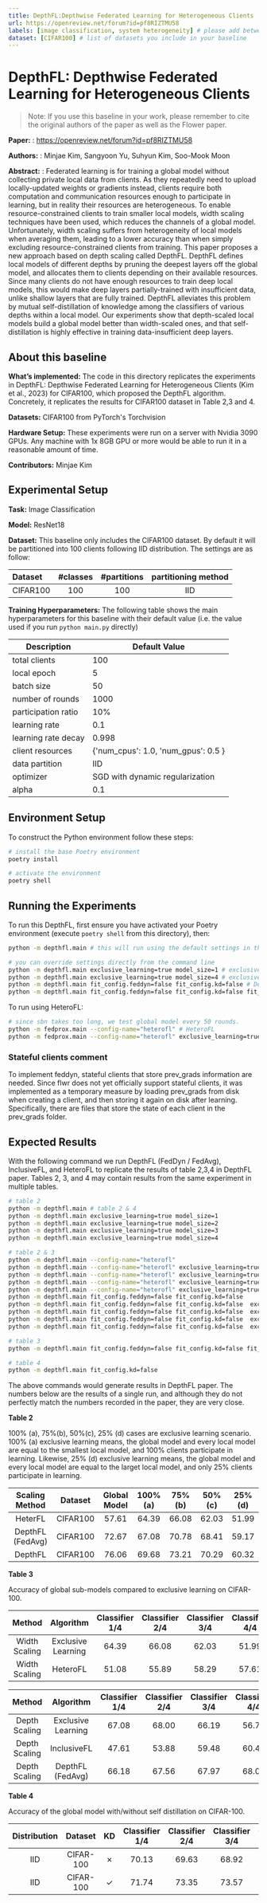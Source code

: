 ```yaml
---
title: DepthFL:Depthwise Federated Learning for Heterogeneous Clients
url: https://openreview.net/forum?id=pf8RIZTMU58
labels: [image classification, system heterogeneity] # please add between 4 and 10 single-word (maybe two-words) labels (e.g. "system heterogeneity", "image classification", "asynchronous", "weight sharing", "cross-silo")
dataset: [CIFAR100] # list of datasets you include in your baseline
---
```


# DepthFL: Depthwise Federated Learning for Heterogeneous Clients

> Note: If you use this baseline in your work, please remember to cite the original authors of the paper as well as the Flower paper.

****Paper:**** : https://openreview.net/forum?id=pf8RIZTMU58

****Authors:**** : Minjae Kim, Sangyoon Yu, Suhyun Kim, Soo-Mook Moon

****Abstract:**** : Federated learning is for training a global model without collecting private local data from clients. As they repeatedly need to upload locally-updated weights or gradients instead, clients require both computation and communication resources enough to participate in learning, but in reality their resources are heterogeneous. To enable resource-constrained clients to train smaller local models, width scaling techniques have been used, which reduces the channels of a global model. Unfortunately, width scaling suffers from heterogeneity of local models when averaging them, leading to a lower accuracy than when simply excluding resource-constrained clients from training. This paper proposes a new approach based on depth scaling called DepthFL. DepthFL defines local models of different depths by pruning the deepest layers off the global model, and allocates them to clients depending on their available resources. Since many clients do not have enough resources to train deep local models, this would make deep layers partially-trained with insufficient data, unlike shallow layers that are fully trained. DepthFL alleviates this problem by mutual self-distillation of knowledge among the classifiers of various depths within a local model. Our experiments show that depth-scaled local models build a global model better than width-scaled ones, and that self-distillation is highly effective in training data-insufficient deep layers.


## About this baseline

****What’s implemented:**** The code in this directory replicates the experiments in DepthFL: Depthwise Federated Learning for Heterogeneous Clients (Kim et al., 2023) for CIFAR100, which proposed the DepthFL algorithm. Concretely, it replicates the results for CIFAR100 dataset in Table 2,3 and 4.

****Datasets:**** CIFAR100 from PyTorch's Torchvision

****Hardware Setup:**** These experiments were run on a server with Nvidia 3090 GPUs. Any machine with 1x 8GB GPU or more would be able to run it in a reasonable amount of time. 

****Contributors:**** Minjae Kim


## Experimental Setup

****Task:**** Image Classification

****Model:**** ResNet18

**Dataset:** This baseline only includes the CIFAR100 dataset. By default it will be partitioned into 100 clients following IID distribution. The settings are as follow:

| Dataset | #classes | #partitions | partitioning method |
| :------ | :---: | :---: | :---: |
| CIFAR100 | 100 | 100 | IID |

**Training Hyperparameters:**
The following table shows the main hyperparameters for this baseline with their default value (i.e. the value used if you run `python main.py` directly)

| Description | Default Value |
| ----------- | ----- |
| total clients | 100 |
| local epoch | 5 |
| batch size | 50 |
| number of rounds | 1000 |
| participation ratio | 10% |
| learning rate | 0.1 |
| learning rate decay | 0.998 |
| client resources | {'num_cpus': 1.0, 'num_gpus': 0.5 }|
| data partition | IID |
| optimizer | SGD with dynamic regularization |
| alpha | 0.1 |


## Environment Setup

To construct the Python environment follow these steps:

```bash
# install the base Poetry environment
poetry install

# activate the environment
poetry shell
```


## Running the Experiments

To run this DepthFL, first ensure you have activated your Poetry environment (execute `poetry shell` from this directory), then:

```bash
python -m depthfl.main # this will run using the default settings in the `conf/config.yaml`

# you can override settings directly from the command line
python -m depthfl.main exclusive_learning=true model_size=1 # exclusive learning - 100% (a)
python -m depthfl.main exclusive_learning=true model_size=4 # exclusive learning - 25% (d)
python -m depthfl.main fit_config.feddyn=false fit_config.kd=false # DepthFL (FedAvg)
python -m depthfl.main fit_config.feddyn=false fit_config.kd=false fit_config.extended=false # InclusiveFL
```

To run using HeteroFL:
```bash
# since sbn takes too long, we test global model every 50 rounds. 
python -m fedprox.main --config-name="heterofl" # HeteroFL
python -m fedprox.main --config-name="heterofl" exclusive_learning=true model_size=1 # exclusive learning - 100% (a)
```

### Stateful clients comment

To implement feddyn, stateful clients that store prev_grads information are needed. Since flwr does not yet officially support stateful clients, it was implemented as a temporary measure by loading prev_grads from disk when creating a client, and then storing it again on disk after learning. Specifically, there are files that store the state of each client in the prev_grads folder.


## Expected Results

With the following command we run DepthFL (FedDyn / FedAvg), InclusiveFL, and HeteroFL to replicate the results of table 2,3,4 in DepthFL paper. Tables 2, 3, and 4 may contain results from the same experiment in multiple tables. 

```bash
# table 2
python -m depthfl.main # table 2 & 4
python -m depthfl.main exclusive_learning=true model_size=1
python -m depthfl.main exclusive_learning=true model_size=2
python -m depthfl.main exclusive_learning=true model_size=3
python -m depthfl.main exclusive_learning=true model_size=4

# table 2 & 3
python -m depthfl.main --config-name="heterofl" 
python -m depthfl.main --config-name="heterofl" exclusive_learning=true model_size=1 model.scale=false
python -m depthfl.main --config-name="heterofl" exclusive_learning=true model_size=2 model.scale=false
python -m depthfl.main --config-name="heterofl" exclusive_learning=true model_size=3 model.scale=false
python -m depthfl.main --config-name="heterofl" exclusive_learning=true model_size=4 model.scale=false
python -m depthfl.main fit_config.feddyn=false fit_config.kd=false  
python -m depthfl.main fit_config.feddyn=false fit_config.kd=false  exclusive_learning=true model_size=1
python -m depthfl.main fit_config.feddyn=false fit_config.kd=false  exclusive_learning=true model_size=2
python -m depthfl.main fit_config.feddyn=false fit_config.kd=false  exclusive_learning=true model_size=3
python -m depthfl.main fit_config.feddyn=false fit_config.kd=false  exclusive_learning=true model_size=4

# table 3
python -m depthfl.main fit_config.feddyn=false fit_config.kd=false fit_config.extended=false

# table 4
python -m depthfl.main fit_config.kd=false
```

The above commands would generate results in DepthFL paper. The numbers below are the results of a single run, and although they do not perfectly match the numbers recorded in the paper, they are very close.

**Table 2** 

100% (a), 75%(b), 50%(c), 25% (d) cases are exclusive learning scenario. 100% (a) exclusive learning means, the global model and every local model are equal to the smallest local model, and 100% clients participate in learning. Likewise, 25% (d) exclusive learning means, the global model and every local model are equal to the larget local model, and only 25% clients participate in learning.

| Scaling Method | Dataset | Global Model | 100% (a) | 75% (b) | 50% (c) | 25% (d) | 
| :---: | :---: | :---: | :---: | :---: | :---: | :---: | 
| HeterFL | CIFAR100 | 57.61 | 64.39 | 66.08 | 62.03 | 51.99 |
| DepthFL (FedAvg) | CIFAR100 | 72.67 | 67.08 | 70.78 | 68.41 | 59.17 |
| DepthFL | CIFAR100 | 76.06 | 69.68 | 73.21 | 70.29 | 60.32 |

**Table 3** 

Accuracy of global sub-models compared to exclusive learning on CIFAR-100.

| Method | Algorithm | Classifier 1/4 | Classifier 2/4 | Classifier 3/4 | Classifier 4/4 |
| :---: | :---: | :---: | :---: | :---: | :---: |
| Width Scaling | Exclusive Learning | 64.39 | 66.08 | 62.03 | 51.99 |
| Width Scaling | HeteroFL | 51.08 | 55.89 | 58.29 | 57.61 |

| Method | Algorithm | Classifier 1/4 | Classifier 2/4 | Classifier 3/4 | Classifier 4/4 |
| :---: | :---: | :---: | :---: | :---: | :---: |
| Depth Scaling | Exclusive Learning | 67.08 | 68.00 | 66.19 | 56.78 |
| Depth Scaling | InclusiveFL | 47.61 | 53.88 | 59.48 | 60.46 |
| Depth Scaling | DepthFL (FedAvg)| 66.18 | 67.56 | 67.97 | 68.01 |

**Table 4** 

Accuracy of the global model with/without self distillation on CIFAR-100.

| Distribution | Dataset | KD | Classifier 1/4 | Classifier 2/4 | Classifier 3/4 | Classifier 4/4 | Ensemble | 
| :---: | :---: | :---: | :---: | :---: | :---: | :---: | :---: |
| IID | CIFAR-100 | &cross; | 70.13 | 69.63 | 68.92 | 68.92 | 74.48 | 
| IID | CIFAR-100 | &check; | 71.74 | 73.35 | 73.57 | 73.55 | 76.06 | 


